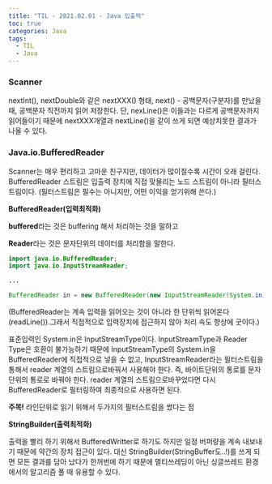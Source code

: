 ```yaml
---
title: "TIL - 2021.02.01 - Java 입출력"
toc: true
categories: Java
tags:
  - TIL
  - Java
---
```


### Scanner

nextInt(), nextDouble와 같은 nextXXX() 형태, next() - 공백문자(구분자)를 만났을 때, 공백문자 직전까지 읽어 저장한다. 단, nexLine()은 이들과는 다르게 공백문자까지 읽어들이기 때문에 nextXXX개열과 nextLine()을 같이 쓰게 되면 예상치못한 결과가 나올 수 있다.      


### Java.io.BufferedReader

Scanner는 매우 편리하고 고마운 친구지만, 데이터가 많이질수록 시간이 오래 걸린다. BufferedReader 스트림은 입출력 장치에 직접 맞물리는 노드 스트림이 아니라 필터스트림이다. (필터스트림은 필수는 아니지만, 어떤 이익을 얻기위해 쓴다.)

**BufferedReader(입력최적화)**

**buffered**라는 것은 buffering 해서 처리하는 것을 말하고

**Reader**라는 것은 문자단위의 데이터를 처리함을 말한다.

```java
import java.io.BufferedReader;
import java.io.InputStreamReader;

...

BufferedReader in = new BufferedReader(new InputStreamReader(System.in));
```

(BufferedReader는 계속 입력을 읽어오는 것이 아니라 한 단위씩 읽어온다(readLine()).그래서 직접적으로 입력장치에 접근하지 않아 처리 속도 향상에 굿이다.)

표준입력인 System.in은 InputStreamType이다. InputStreamType과 Reader Type은 호환이 불가능하기 때문에 InputStreamType의 System.in을 BufferedReader에 직접적으로 넣을 수 없고, InputStreamReader라는 필터스트림을 통해서 reader 계열의 스트림으로바꿔서 사용해야 한다. 즉,  바이트단위의 통로를 문자단위의 통로로 바꿔야 한다.  reader 계열의 스트림으로바꾸었다면 다시 BufferedReader로 필터링하여 최종적으로 사용하면 된다.

**주목!** 라인단위로 읽기 위해서 두가지의 필터스트림을 썼다는 점

**StringBuilder(출력최적화)**

출력을 빨리 하기 위해서 BufferedWritter로 하기도 하지만 일정 버퍼량을 계속 내보내기 때문에 약간의 장치 접근이 있다. 대신 StringBuilder(StringBuffer도..!)를 쓰게 되면 모든 결과를 담아 났다가 한꺼번에 하기 때문에 멀티쓰레딩이 아닌 싱글쓰레드 환경에서의 알고리즘 풀 때 유용할 수 있다.
